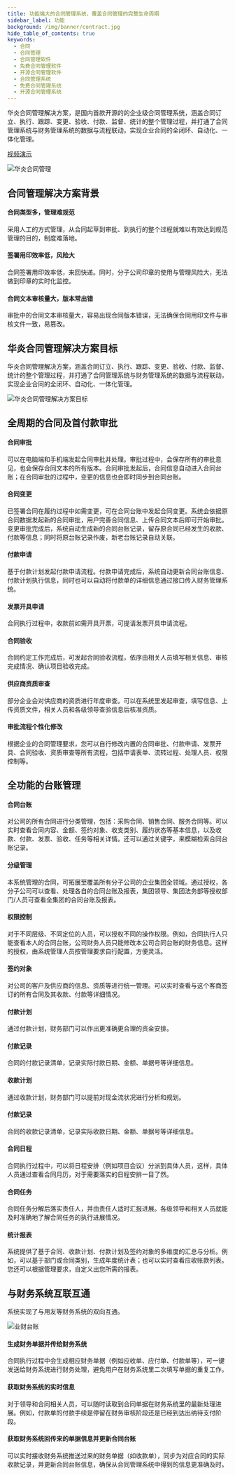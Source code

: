 ```yaml
---
title: 功能强大的合同管理系统，覆盖合同管理的完整生命周期
sidebar_label: 功能
background: /img/banner/contract.jpg
hide_table_of_contents: true
keywords:
  - 合同
  - 合同管理
  - 合同管理软件
  - 免费合同管理软件
  - 开源合同管理软件
  - 合同管理系统
  - 免费合同管理系统
  - 开源合同管理系统
---
```


华炎合同管理解决方案，是国内首款开源的的企业级合同管理系统，涵盖合同订立、执行、跟踪、变更、验收、付款、监督、统计的整个管理过程，并打通了合同管理系统与财务管理系统的数据与流程联动，实现企业合同的全闭环、自动化、一体化管理。

<p><a class="bg-blue-700 text-white px-5 py-3 font-semibold rounded hover:bg-blue-800 hover:text-white ml-3" href="https://www-steedos-com.oss-accelerate.aliyuncs.com/videos/creator/contracts-demo.mp4" target="_blank">
视频演示
</a></p>

![华炎合同管理](/assets/project_contracts.png)

## 合同管理解决方案背景

#### 合同类型多，管理难规范

采用人工的方式管理，从合同起草到审批、到执行的整个过程就难以有效达到规范管理的目的，制度难落地。

#### 签署用印效率低，风险大

合同签署用印效率低，来回快递。同时，分子公司印章的使用与管理风险大，无法做到印章的实时化监控。

#### 合同文本审核量大，版本常出错

审批中的合同文本审核量大，容易出现合同版本错误，无法确保合同用印文件与审核文件一致，易篡改。

## 华炎合同管理解决方案目标

华炎合同管理解决方案，涵盖合同订立、执行、跟踪、变更、验收、付款、监督、统计的整个管理过程，并打通了合同管理系统与财务管理系统的数据与流程联动，实现企业合同的全闭环、自动化、一体化管理。

![华炎合同管理解决方案目标](/assets/contract/contract_overview.png)

## 全周期的合同及首付款审批

####  合同审批

可以在电脑端和手机端发起合同审批并处理。审批过程中，会保存所有的审批意见，也会保存合同文本的所有版本。合同审批发起后，合同信息自动进入合同台账；在合同审批的过程中，变更的信息也会即时同步到合同台账。

####  合同变更

已签署合同在履约过程中如需变更，可在合同台账中发起合同变更。系统会依据原合同数据发起新的合同审批，用户完善合同信息、上传合同文本后即可开始审批。变更审批完成后，系统自动生成新的合同台账记录，留存原合同已经发生的收款、付款等信息；同时将原台账记录作废，新老台账记录自动关联。

####  付款申请

基于付款计划发起付款申请流程。付款申请完成后，系统自动更新合同台账信息、付款计划执行信息，同时也可以自动将付款单的详细信息通过接口传入财务管理系统。

#### 发票开具申请

合同执行过程中，收款前如需开具开票，可提请发票开具申请流程。

#### 合同验收

合同约定工作完成后，可发起合同验收流程，依序由相关人员填写相关信息、审核完成情况、确认项目验收完成。

#### 供应商资质审查

部分企业会对供应商的资质进行年度审查。可以在系统里发起审查，填写信息、上传资质文件，相关人员和各级领导查验信息后核准资质。

#### 审批流程个性化修改

根据企业的合同管理要求，您可以自行修改内置的合同审批、付款申请、发票开具、合同验收、资质审查等所有流程，包括申请表单、流转过程、处理人员、权限控制等。

## 全功能的台账管理

#### 合同台账

对公司的所有合同进行分类管理，包括：采购合同、销售合同、服务合同等。可以实时查看合同内容、金额、签约对象、收支类别、履约状态等基本信息，以及收款、付款、发票、验收、任务等相关详情。还可以通过关键字，来模糊检索合同台账记录。

#### 分级管理

本系统管理的合同，可拓展至覆盖所有分子公司的企业集团全领域。通过授权，各分子公司可以查看、处理各自的合同台账及报表，集团领导、集团法务部等授权部门/人员可查看全集团的合同台账及报表。

#### 权限控制

对于不同层级、不同定位的人员，可以授权不同的操作权限。例如，合同执行人只能查看本人的合同台账，公司财务人员只能修改本公司合同台账的财务信息。这样的授权，由系统管理人员按管理要求自行配置，方便灵活。

#### 签约对象

对公司的客户及供应商的信息、资质等进行统一管理。可以实时查看与这个客商签订的所有合同及其收款、付款等详细情况。

#### 付款计划

通过付款计划，财务部门可以作出更准确更合理的资金安排。

#### 付款记录

合同的付款记录清单，记录实际付款日期、金额、单据号等详细信息。

#### 收款计划

通过收款计划，财务部门可以提前对现金流状况进行分析和规划。

#### 付款记录

合同的收款记录清单，记录实际收款日期、金额、单据号等详细信息。

#### 合同日程

合同执行过程中，可以将日程安排（例如项目会议）分派到具体人员，这样，具体人员通过查看合同月历，对于需要落实的日程安排一目了然。

#### 合同任务

合同任务分解后落实责任人，并由责任人适时汇报进展。各级领导和相关人员就能及时准确地了解合同任务的执行进展情况。

#### 统计报表

系统提供了基于合同、收款计划、付款计划及签约对象的多维度的汇总与分析。例如，可以基于部门或合同类别，生成年度统计表；也可以实时查看应收账款列表。您还可以根据管理要求，自定义出您所需的报表。

## 与财务系统互联互通

系统实现了与用友等财务系统的双向互通。

![业财台账](/assets/contract/contract2.png)

#### 生成财务单据并传给财务系统

合同执行过程中会生成相应财务单据（例如应收单、应付单、付款单等），可一键发送给财务系统进行财务处理，避免用户在财务系统里二次填写单据的重复工作。

#### 获取财务系统的实时信息

对于领导和合同相关人员，可以随时读取到合同单据在财务系统里的最新处理进展。例如，付款单的付款手续是停留在财务审核阶段还是已经到达出纳待支付阶段。

#### 获取财务系统回传来的单据信息并更新合同台账

可以实时接收财务系统推送过来的财务单据（如收款单），同步为对应合同的实际收款记录，并更新合同台账信息，确保从合同管理系统中得到的信息更准确及时。
